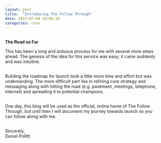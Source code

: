 ```yaml
---
layout: post
title:  "Introducing The Follow Through"
date: 2013-07-09 18:08:18
categories: core
---
```


<br>**The Road so Far**<br>  

This has been a long and arduous process for me with several more steps ahead. The genesis of the idea for this service was easy; it came suddenly and was intuitive.
  
<br>Building the roadmap for launch took a little more time and effort but was undemanding. The more difficult part lies in refining core strategy and messaging along with hitting the road (e.g. pavement, meetings, telephone, internet) and spreading it to potential champions.<br>
  
<br>One day, this blog will be used as the official, online home of The Follow Through, but until then I will document my journey towards launch so you can follow along with me.<br>
  
<br>Sincerely,  
Daniel Pollitt<br> 
